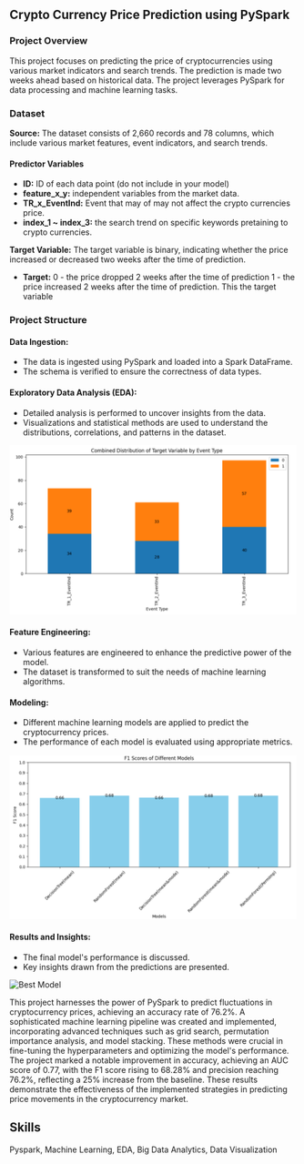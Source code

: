 ## Crypto Currency Price Prediction using PySpark

### Project Overview 
This project focuses on predicting the price of cryptocurrencies using various market indicators and search trends. The prediction is made two weeks ahead based on historical data. The project leverages PySpark for data processing and machine learning tasks.

### Dataset

**Source:** The dataset consists of 2,660 records and 78 columns, which include various market features, event indicators, and search trends.
#### Predictor Variables
- **ID:** ID of each data point (do not include in your model)
- **feature_x_y:** independent variables from the market data.
- **TR_x_EventInd:** Event that may of may not affect the crypto currencies price.
- **index_1 ~ index_3:** the search trend on specific keywords pretaining to crypto currencies.

**Target Variable:** The target variable is binary, indicating whether the price increased or decreased two weeks after the time of prediction.

- **Target:** 0 - the price dropped 2 weeks after the time of prediction 1 - the price increased 2 weeks after the time of prediction. This the target variable

### Project Structure

#### Data Ingestion:
- The data is ingested using PySpark and loaded into a Spark DataFrame.
- The schema is verified to ensure the correctness of data types.

#### Exploratory Data Analysis (EDA):
- Detailed analysis is performed to uncover insights from the data.
- Visualizations and statistical methods are used to understand the distributions, correlations, and patterns in the dataset.

![Target_Distribution](Images/EDA_Target.png)

#### Feature Engineering:
- Various features are engineered to enhance the predictive power of the model.
- The dataset is transformed to suit the needs of machine learning algorithms.

#### Modeling:
- Different machine learning models are applied to predict the cryptocurrency prices.
- The performance of each model is evaluated using appropriate metrics.

![Models](Images/Models.png)

#### Results and Insights:
- The final model's performance is discussed.
- Key insights drawn from the predictions are presented.

![Best Model](Images/Models_Comaprison.png)


This project harnesses the power of PySpark to predict fluctuations in cryptocurrency prices, achieving an accuracy rate of 76.2%. A sophisticated machine learning pipeline was created and implemented, incorporating advanced techniques such as grid search, permutation importance analysis, and model stacking. These methods were crucial in fine-tuning the hyperparameters and optimizing the model's performance. The project marked a notable improvement in accuracy, achieving an AUC score of 0.77, with the F1 score rising to 68.28% and precision reaching 76.2%, reflecting a 25% increase from the baseline. These results demonstrate the effectiveness of the implemented strategies in predicting price movements in the cryptocurrency market.

## Skills
Pyspark, Machine Learning, EDA, Big Data Analytics, Data Visualization
